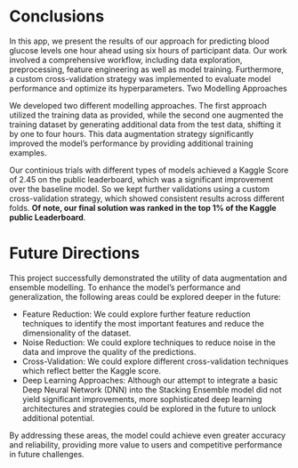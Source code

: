 # Conclusions 

In this app, we present the results of our approach for predicting blood glucose levels one hour ahead using six hours of participant data. Our work involved a comprehensive workflow, including data exploration, preprocessing, feature engineering as well as model training. Furthermore, a custom cross-validation strategy was implemented to evaluate model performance and optimize its hyperparameters.
Two Modelling Approaches

We developed two different modelling approaches. The first approach utilized the training data as provided, while the second one augmented the training dataset by generating additional data from the test data, shifting it by one to four hours. This data augmentation strategy significantly improved the model’s performance by providing additional training examples.

Our continious trials with different types of models achieved a Kaggle Score of 2.45 on the public leaderboard, which was a significant improvement over the baseline model. So we kept further validations using a custom cross-validation strategy, which showed consistent results across different folds. **Of note, our final solution was ranked in the top 1% of the Kaggle public Leaderboard**.

# Future Directions

This project successfully demonstrated the utility of data augmentation and ensemble modelling. To enhance the model’s performance and generalization, the following areas could be explored deeper in the future:
* Feature Reduction: We could explore further feature reduction techniques to identify the most important features and reduce the dimensionality of the dataset.
* Noise Reduction: We could explore techniques to reduce noise in the data and improve the quality of the predictions.
* Cross-Validation: We could explore different cross-validation techniques which reflect better the Kaggle score.
* Deep Learning Approaches: Although our attempt to integrate a basic Deep Neural Network (DNN) into the Stacking Ensemble model did not yield significant improvements, more sophisticated deep learning architectures and strategies could be explored in the future to unlock additional potential.

By addressing these areas, the model could achieve even greater accuracy and reliability, providing more value to users and competitive performance in future challenges.